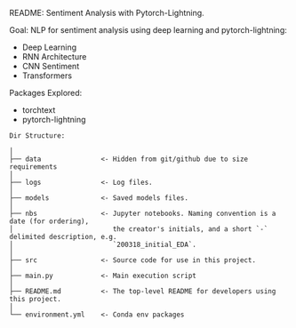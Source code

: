 README: Sentiment Analysis with Pytorch-Lightning. 

Goal: NLP for sentiment analysis using deep learning and pytorch-lightning:
*   Deep Learning
*   RNN Architecture
*   CNN Sentiment
*   Transformers

Packages Explored:
*   torchtext
*   pytorch-lightning


```
Dir Structure:

│
├── data               <- Hidden from git/github due to size requirements
│
├── logs               <- Log files.
│
├── models             <- Saved models files.
│
├── nbs                <- Jupyter notebooks. Naming convention is a date (for ordering),
│                         the creator's initials, and a short `-` delimited description, e.g.
│                         `200318_initial_EDA`.
│
├── src                <- Source code for use in this project.
│
├── main.py            <- Main execution script
│
├── README.md          <- The top-level README for developers using this project.
│
└── environment.yml    <- Conda env packages

```